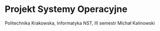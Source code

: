 # Projekt Systemy Operacyjne
Politechnika Krakowska, Informatyka NST, III semestr Michał Kalinowski
